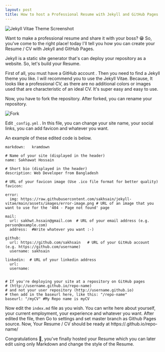 ```yaml
---
layout: post
title: How to host a Professional Resume with Jekyll and GitHub Pages
---
```


![Jekyll Vitae Theme Screenshot](https://raw.githubusercontent.com/sakhsain/jekyll-vitae/main/assets/images/jekyll-vitae-theme-screenshot.png "Jekyll Vitae Theme Screenshot")

Want to make a professional resume and share it with your boss? 😁 So, you’ve come to the right place! today I'll tell you how you can create your Resume / CV with Jekyll and GitHub Pages.

Jekyll is a static site generator that's can deploy your repository as a website. So, let's build your Resume.

First of all, you must have a GitHub account . Then you need to find a Jekyll theme you like. I will recommend you to use the Jekyll Vitae. Because, It looks like a professional CV, as there are no additional colors or images used that are characteristic of an ideal CV. It's super easy and easy to use.

Now, you have to fork the repository. After forked,  you can rename your repository.


![Fork](https://raw.githubusercontent.com/sakhsain/jekyll-vitae/main/assets/images/fork.png "Fork")

Edit  `_config.yml` . In this file, you can change your site name, your social links, you can add favicon and whatever you want. 

 An example of these edited code is below.

```
markdown:   kramdown

# Name of your site (displayed in the header)
name: Sakhawat Hossain 

# Short bio (displayed in the header)
description: Web Developer from Bangladesh 

# URL of your favicon image (Use .ico file format for better quality)
favicon: 

error:
  img: https://raw.githubusercontent.com/sakhsain/jekyll-vitae/main/assets/images/error-image.png # URL of an image that you want to use for the '404 - Page not found' page

mail:
  url: sakhwt.hssain@gmail.com  # URL of your email address (e.g. person@example.com)
  address:  #Write whatever you want :-)

github:
  url: https://github.com/sakhsain   # URL of your GitHub account (e.g. https://github.com/username)
  username: sakhsain 

linkedin:  # URL of your linkedin address 
  url:  
  username: 

  
# If you're deploying your site at a repository on GitHub pages
# (http://username.github.io/repo-name)
# and not your user repository (http://username.github.io)
# then add in the baseurl here, like this: "/repo-name"
baseurl: "/myCV" #My Repo name is myCV
```

Now edit the `index.md` file as you wish. You can write here about yourself, your current employment, your experience and whatever you want. After edited the file, then Go to settings and set master branch as Github Pages source. Now, Your Resume / CV should be ready at https://<username>.github.io/repo-name/

Congratulations 🎉, you've finally hosted your Resume which you can later edit using only Markdown and change the style of the Resume.
